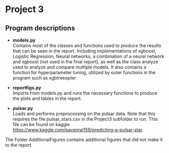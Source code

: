 # Project 3
## Program descriptions
 - **models.py**  
  Contains most of the classes and functions used to produce the results that can be seen in the report. Including implementations of xgboost, Logistic Regression, Neural networks, a combination of a neural network and xgboost (not used in the final report), as well as the class analyze used to analyze and compare multiple models. It also contains a function for hyperparameter tuning, utilized by outer functions in the program such as xgbtreeopter

  - **reportfigs.py**  
  Imports from models.py and runs the necessary functions to produce the plots and tables in the report.

  - **pulsar.py**  
  Loads and performs preprocessing on the pulsar data. Note that this requires the file pulsar_stars.csv in the Project3 subfolder to run. This file can be found on kaggle https://www.kaggle.com/pavanraj159/predicting-a-pulsar-star.

The Folder AdditionalFigures contains additional figures that did not make it to the report.
